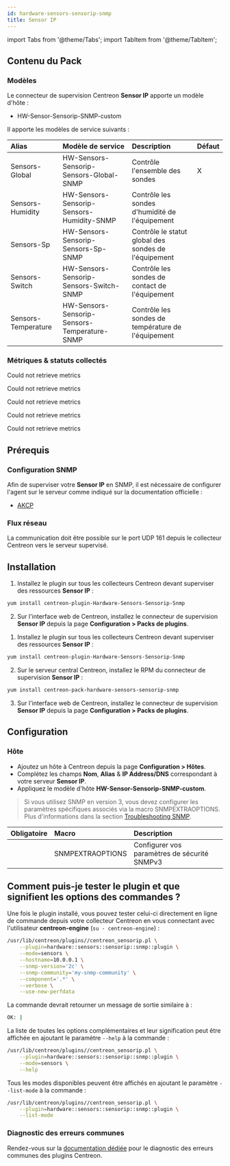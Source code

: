 ```yaml
---
id: hardware-sensors-sensorip-snmp
title: Sensor IP
---
```

import Tabs from '@theme/Tabs';
import TabItem from '@theme/TabItem';


## Contenu du Pack

### Modèles

Le connecteur de supervision Centreon **Sensor IP** apporte un modèle d'hôte :

* HW-Sensor-Sensorip-SNMP-custom

Il apporte les modèles de service suivants :

| Alias               | Modèle de service                            | Description                                           | Défaut |
|:--------------------|:---------------------------------------------|:------------------------------------------------------|:-------|
| Sensors-Global      | HW-Sensors-Sensorip-Sensors-Global-SNMP      | Contrôle l'ensemble des sondes                        | X      |
| Sensors-Humidity    | HW-Sensors-Sensorip-Sensors-Humidity-SNMP    | Contrôle les sondes d'humidité de l'équipement        |        |
| Sensors-Sp          | HW-Sensors-Sensorip-Sensors-Sp-SNMP          | Contrôle le statut global des sondes  de l'équipement |        |
| Sensors-Switch      | HW-Sensors-Sensorip-Sensors-Switch-SNMP      | Contrôle les sondes de contact de l'équipement        |        |
| Sensors-Temperature | HW-Sensors-Sensorip-Sensors-Temperature-SNMP | Contrôle les sondes de température de l'équipement    |        |

### Métriques & statuts collectés

<Tabs groupId="sync">
<TabItem value="Sensors-Global" label="Sensors-Global">

Could not retrieve metrics

</TabItem>
<TabItem value="Sensors-Humidity" label="Sensors-Humidity">

Could not retrieve metrics

</TabItem>
<TabItem value="Sensors-Sp" label="Sensors-Sp">

Could not retrieve metrics

</TabItem>
<TabItem value="Sensors-Switch" label="Sensors-Switch">

Could not retrieve metrics

</TabItem>
<TabItem value="Sensors-Temperature" label="Sensors-Temperature">

Could not retrieve metrics

</TabItem>
</Tabs>

## Prérequis

### Configuration SNMP

Afin de superviser votre **Sensor IP** en SNMP,  il est nécessaire de configurer l'agent sur le serveur comme indiqué sur la documentation officielle :
* [AKCP](https://www.akcp.com/knowledge-base/)

### Flux réseau

La communication doit être possible sur le port UDP 161 depuis le collecteur
Centreon vers le serveur supervisé.

## Installation

<Tabs groupId="sync">
<TabItem value="Online License" label="Online License">

1. Installez le plugin sur tous les collecteurs Centreon devant superviser des ressources **Sensor IP** :

```bash
yum install centreon-plugin-Hardware-Sensors-Sensorip-Snmp
```

2. Sur l'interface web de Centreon, installez le connecteur de supervision **Sensor IP** depuis la page **Configuration > Packs de plugins**.

</TabItem>
<TabItem value="Offline License" label="Offline License">

1. Installez le plugin sur tous les collecteurs Centreon devant superviser des ressources **Sensor IP** :

```bash
yum install centreon-plugin-Hardware-Sensors-Sensorip-Snmp
```

2. Sur le serveur central Centreon, installez le RPM du connecteur de supervision **Sensor IP** :

```bash
yum install centreon-pack-hardware-sensors-sensorip-snmp
```

3. Sur l'interface web de Centreon, installez le connecteur de supervision **Sensor IP** depuis la page **Configuration > Packs de plugins**.

</TabItem>
</Tabs>

## Configuration

### Hôte

* Ajoutez un hôte à Centreon depuis la page **Configuration > Hôtes**.
* Complétez les champs **Nom**, **Alias** & **IP Address/DNS** correspondant à votre serveur **Sensor IP**.
* Appliquez le modèle d'hôte **HW-Sensor-Sensorip-SNMP-custom**.

> Si vous utilisez SNMP en version 3, vous devez configurer les paramètres spécifiques associés via la macro SNMPEXTRAOPTIONS.
> Plus d'informations dans la section [Troubleshooting SNMP](../getting-started/how-to-guides/troubleshooting-plugins.md#snmpv3-options-mapping).

| Obligatoire | Macro            | Description                                  |
|:------------|:-----------------|:---------------------------------------------|
|             | SNMPEXTRAOPTIONS | Configurer vos paramètres de sécurité SNMPv3 |

## Comment puis-je tester le plugin et que signifient les options des commandes ?

Une fois le plugin installé, vous pouvez tester celui-ci directement en ligne
de commande depuis votre collecteur Centreon en vous connectant avec
l'utilisateur **centreon-engine** (`su - centreon-engine`) :

```bash
/usr/lib/centreon/plugins//centreon_sensorip.pl \
    --plugin=hardware::sensors::sensorip::snmp::plugin \
    --mode=sensors \
    --hostname=10.0.0.1 \
    --snmp-version='2c' \
    --snmp-community='my-snmp-community' \
    --component='.*' \
    --verbose \
    --use-new-perfdata
```

La commande devrait retourner un message de sortie similaire à :

```bash
OK: | 
```

La liste de toutes les options complémentaires et leur signification peut être
affichée en ajoutant le paramètre `--help` à la commande :

```bash
/usr/lib/centreon/plugins//centreon_sensorip.pl \
    --plugin=hardware::sensors::sensorip::snmp::plugin \
    --mode=sensors \
    --help
```

Tous les modes disponibles peuvent être affichés en ajoutant le paramètre
`--list-mode` à la commande :

```bash
/usr/lib/centreon/plugins//centreon_sensorip.pl \
    --plugin=hardware::sensors::sensorip::snmp::plugin \
    --list-mode
```

### Diagnostic des erreurs communes

Rendez-vous sur la [documentation dédiée](../getting-started/how-to-guides/troubleshooting-plugins.md)
pour le diagnostic des erreurs communes des plugins Centreon.